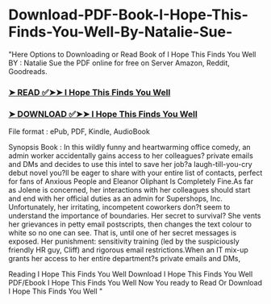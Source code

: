 # Download-PDF-Book-I-Hope-This-Finds-You-Well-By-Natalie-Sue-

"Here Options to Downloading or Read Book of I Hope This Finds You Well BY : Natalie Sue the PDF online for free on Server Amazon, Reddit, Goodreads.

### [➤ READ ✅➤➤ I Hope This Finds You Well](https://en.ebooksteach.xyz/?book=200987323-i-hope-this-finds-you-well)
### [➤ DOWNLOAD ✅➤➤ I Hope This Finds You Well](https://en.ebooksteach.xyz/?book=200987323-i-hope-this-finds-you-well)

File format : ePub, PDF, Kindle, AudioBook

Synopsis Book : In this wildly funny and heartwarming office comedy, an admin worker accidentally gains access to her colleagues? private emails and DMs and decides to use this intel to save her job?a laugh-till-you-cry debut novel you?ll be eager to share with your entire list of contacts, perfect for fans of Anxious People and Eleanor Oliphant Is Completely Fine.As far as Jolene is concerned, her interactions with her colleagues should start and end with her official duties as an admin for Supershops, Inc. Unfortunately, her irritating, incompetent coworkers don?t seem to understand the importance of boundaries. Her secret to survival? She vents her grievances in petty email postscripts, then changes the text colour to white so no one can see. That is, until one of her secret messages is exposed. Her punishment: sensitivity training (led by the suspiciously friendly HR guy, Cliff) and rigorous email restrictions.When an IT mix-up grants her access to her entire department?s private emails and DMs, 

Reading I Hope This Finds You Well
Download I Hope This Finds You Well
PDF/Ebook I Hope This Finds You Well
Now You ready to Read Or Download I Hope This Finds You Well
"
